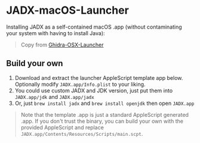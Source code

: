 # JADX-macOS-Launcher

Installing JADX as a self-contained macOS .app (without contaminating your system with having to install Java):

> Copy from [Ghidra-OSX-Launcher](https://gist.github.com/yifanlu/e9965cdb148b550335e57899f790cad2)

## Build your own

1. Download and extract the launcher AppleScript template app below. Optionally modify `JADX.app/Info.plist` to your liking.
2. You could use custom JADX and JDK version, just put them into `JADX.app/jdk` and `JADX.app/jadx`
3. Or, just `brew install jadx` and `brew install openjdk` then open `JADX.app`

> Note that the template .app is just a standard AppleScript generated .app. If you don't trust the binary, you can build your own with the provided AppleScript and replace `JADX.app/Contents/Resources/Scripts/main.scpt`.
